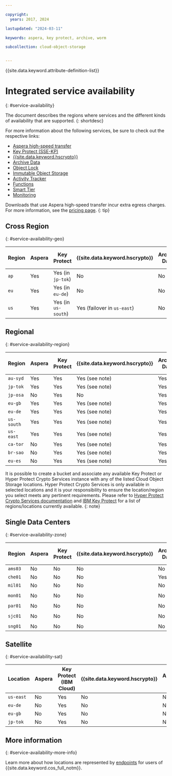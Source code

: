 ```yaml
---

copyright:
  years: 2017, 2024

lastupdated: "2024-03-11"

keywords: aspera, key protect, archive, worm

subcollection: cloud-object-storage


---
```


{{site.data.keyword.attribute-definition-list}}

# Integrated service availability
{: #service-availability}

The document describes the regions where services and the different kinds of availability that are supported.
{: shortdesc}

For more information about the following services, be sure to check out the respective links:

* [Aspera high-speed transfer](/docs/cloud-object-storage/basics?topic=cloud-object-storage-aspera)
* [Key Protect (SSE-KP)](/docs/cloud-object-storage?topic=cloud-object-storage-kp)
* [{{site.data.keyword.hscrypto}}](/docs/cloud-object-storage?topic=cloud-object-storage-hpcs)
* [Archive Data](/docs/cloud-object-storage/basics?topic=cloud-object-storage-archive)
* [Object Lock](/docs/cloud-object-storage/basics?topic=cloud-object-storage-ol-overview)
* [Immutable Object Storage](/docs/cloud-object-storage/basics?topic=cloud-object-storage-immutable)
* [Activity Tracker](/docs/activity-tracker?topic=activity-tracker-getting-started)
* [Functions](/docs/cloud-object-storage?topic=cloud-object-storage-functions)
* [Smart Tier](/docs/cloud-object-storage?topic=cloud-object-storage-billing#smart-tier-pricing-details)
* [Monitoring](/docs/cloud-object-storage?topic=cloud-object-storage-mm-cos-integration)

Downloads that use Aspera high-speed transfer incur extra egress charges. For more information, see the [pricing page](https://www.ibm.com/cloud/object-storage).
{: tip}

## Cross Region
{: #service-availability-geo}

| Region | Aspera | Key Protect         | {{site.data.keyword.hscrypto}} | Archive Data | Object Lock  | Immutable Object Storage | Activity Tracker | Functions | Smart Tier | Monitoring | Replication |  One Rate  |
|--------|--------|---------------------|--------------------------------|--------------|--------------|--------------------------|------------------|-----------|------------|------------|-------------| -----------|
| `ap`   | Yes    | Yes (in `jp-tok`)   | No                             | No           | No           | No                       | `ap-tok`         | No        | Yes        | `ap-tok`   | Yes         |  No        |
| `eu`   | Yes    | Yes (in `eu-de`)    | No                             | No           | No           | No                       | `eu-de`          | No        | Yes        | `eu-de`    | Yes         |  No        |
| `us`   | Yes    | Yes (in `us-south`) | Yes (failover in `us-east`)    | No           | Yes          | Yes                      | `us-south`       | No        | Yes        | `us-south` | Yes         |  No        |


## Regional
{: #service-availability-region}

| Region     | Aspera | Key Protect   | {{site.data.keyword.hscrypto}} | Archive Data | Object Lock | Immutable Object Storage | Activity Tracker | Functions | Smart Tier | Monitoring | Replication | One Rate | Code Engine |
|------------|--------|---------------|--------------------------------|--------------|-------------|--------------------------|------------------|-----------|------------|------------|-------------|----------|-------------|
| `au-syd`   | Yes    | Yes           | Yes (see note)                 | Yes          | Yes         | Yes                      | `au-syd`         | Yes       | Yes        | `au-syd`   | Yes         | Yes      | `au-syd`    |
| `jp-tok`   | Yes    | Yes           | Yes (see note)                 | Yes          | Yes         | Yes                      | `ap-tok`         | Yes       | Yes        | `ap-tok`   | Yes         | Yes      | `jp-tok`    |
| `jp-osa`   | No     | Yes           | No                             | Yes          | Yes         | Yes                      | `ap-osa`         | Yes       | Yes        | `ap-osa`   | Yes         | Yes      | `jp-osa`    |
| `eu-gb`    | Yes    | Yes           | Yes (see note)                 | Yes          | Yes         | Yes                      | `eu-gb`          | Yes       | Yes        | `eu-gb`    | Yes         | Yes      | `eu-gb`     |
| `eu-de`    | Yes    | Yes           | Yes (see note)                 | Yes          | Yes         | Yes                      | `eu-de`          | Yes       | Yes        | `eu-de`    | Yes         | Yes      | `eu-de`     |
| `us-south` | Yes    | Yes           | Yes (see note)                 | Yes          | Yes         | Yes                      | `us-south`       | Yes       | Yes        | `us-south` | Yes         | Yes      | `us-south`  |
| `us-east`  | Yes    | Yes           | Yes (see note)                 | Yes          | Yes         | Yes                      | `us-east`        | Yes       | Yes        | `us-east`  | Yes         | Yes      | `us-east`   |
| `ca-tor`   | No     | Yes           | Yes (see note)                 | Yes          | Yes         | Yes                      | `ca-tor`         | Yes       | Yes        | `ca-tor`   | Yes         | Yes      | `ca-tor`    |
| `br-sao`   | No     | Yes           | Yes (see note)                 | Yes          | Yes         | Yes                      | `br-sao`         | Yes       | Yes        | `br-sao`   | Yes         | Yes      | `br-sao`    |
| `eu-es`    | No     | Yes           | Yes (see note)                 | Yes          | Yes         | Yes                      | `eu-es`          | No        | Yes        | `eu-es`    | Yes         | Yes      | `eu-es`     |

It is possible to create a bucket and associate any available Key Protect or Hyper Protect Crypto Services instance with any of the listed Cloud Object Storage locations. Hyper Protect Crypto Services is only available in selected locations and it is your responsibility to ensure the location/region you select meets any pertinent requirements. Please refer to [Hyper Protect Crypto Services documentation](/docs/hs-crypto?topic=hs-crypto-regions) and [IBM Key Protect](/docs/key-protect?topic=key-protect-regions) for a list of regions/locations currently available.
{: note}

## Single Data Centers
{: #service-availability-zone}

| Region  | Aspera | Key Protect | {{site.data.keyword.hscrypto}} | Archive Data | Object Lock  | Immutable Object Storage | Activity Tracker | Functions | Smart Tier | Monitoring | Replication | One Rate   |
|---------|--------|-------------|--------------------------------|--------------|--------------|--------------------------|------------------|-----------|------------|------------|-------------| -----------|
| `ams03` | No     | No          | No                             | No           | No           | No                       | `eu-de`          | No        | Yes        | `eu-de`    | Yes         | Yes        |
| `che01` | No     | No          | No                             | Yes          | Yes          | No                       | `ap-tok`         | No        | Yes        | `ap-tok`   | Yes         | Yes        |
| `mil01` | No     | No          | No                             | No           | No           | No                       | `eu-de`          | No        | Yes        | `eu-de`    | Yes         | Yes        |
| `mon01` | No     | No          | No                             | No           | No           | No                       | `us-south`       | No        | Yes        | `us-south` | Yes         | Yes        |
| `par01` | No     | No          | No                             | No           | No           | No                       | `eu-de`          | No        | Yes        | `eu-de`    | Yes         | Yes        |
| `sjc01` | No     | No          | No                             | No           | No           | No                       | `us-south`       | No        | Yes        | `us-south` | Yes         | Yes        |
| `sng01` | No     | No          | No                             | No           | No           | No                       | `ap-tok`         | No        | Yes        | `ap-tok`   | Yes         | Yes        |

## Satellite
{: #service-availability-sat}

| Location  | Aspera | Key Protect (IBM Cloud) | {{site.data.keyword.hscrypto}} | Archive Data | Object Lock  | Immutable Object Storage | Activity Tracker | Functions | Smart Tier | Monitoring |
|-----------|--------|-------------------------|--------------------------------|--------------|--------------|--------------------------|------------------|-----------|------------|------------|
| `us-east` | No     | Yes                     | No                             | No           | No           | No                       | No               | No        | No         | No         |
| `eu-de`   | No     | Yes                     | No                             | No           | No           | No                       | No               | No        | No         | No         |
| `eu-gb`   | No     | Yes                     | No                             | No           | No           | No                       | No               | No        | No         | No         |
| `jp-tok`  | No     | Yes                     | No                             | No           | No           | No                       | No               | No        | No         | No         |

## More information
{: #service-availability-more-info}

Learn more about how locations are represented by [endpoints](/docs/cloud-object-storage?topic=cloud-object-storage-endpoints) for users of {{site.data.keyword.cos_full_notm}}.
